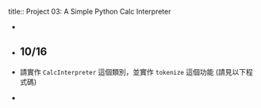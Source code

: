 title:: Project 03: A Simple Python Calc Interpreter

-
- ## 10/16
- 請實作 `CalcInterpreter` 這個類別，並實作 `tokenize` 這個功能 (請見以下程式碼)
- ```Python
  ```